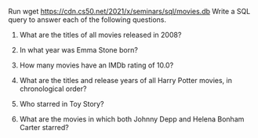 Run wget https://cdn.cs50.net/2021/x/seminars/sql/movies.db
Write a SQL query to answer each of the following questions.

1. What are the titles of all movies released in 2008?

2. In what year was Emma Stone born?

3. How many movies have an IMDb rating of 10.0?

4. What are the titles and release years of all Harry Potter movies, in chronological order?

5. Who starred in Toy Story?

6. What are the movies in which both Johnny Depp and Helena Bonham Carter starred?


